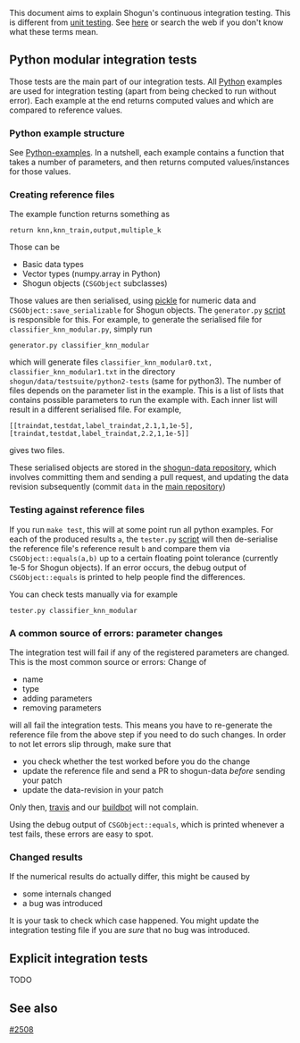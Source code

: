 This document aims to explain Shogun's continuous integration testing. This is different from [unit testing](Unit-testing). See [here](http://stackoverflow.com/questions/10752/what-is-the-difference-between-integration-and-unit-tests) or search the web if you don't know what these terms mean.

## Python modular integration tests
Those tests are the main part of our integration tests. All [Python](https://github.com/shogun-toolbox/shogun/tree/develop/examples/undocumented/python_modular) examples are used for integration testing (apart from being checked to run without error). Each example at the end returns computed values and which are compared to reference values.

### Python example structure
See [Python-examples](Python-examples). In a nutshell, each example contains a function that takes a number of parameters, and then returns computed values/instances for those values.

### Creating reference files
The example function returns something as

```
return knn,knn_train,output,multiple_k
```

Those can be
 * Basic data types
 * Vector types (numpy.array in Python)
 * Shogun objects (```CSGObject``` subclasses)

Those values are then serialised, using [pickle](https://docs.python.org/2/library/pickle.html) for numeric data and ```CSGObject::save_serializable``` for Shogun objects. The ```generator.py``` [script](https://github.com/shogun-toolbox/shogun/blob/develop/tests/integration/python_modular/generator.py) is responsible for this. For example, to generate the serialised file for ```classifier_knn_modular.py```, simply run

```
generator.py classifier_knn_modular
```

which will generate files ```classifier_knn_modular0.txt, classifier_knn_modular1.txt``` in the directory ```shogun/data/testsuite/python2-tests``` (same for python3). The number of files depends on the parameter list in the example. This is a list of lists that contains possible parameters to run the example with. Each inner list will result in a different serialised file. For example,

```
[[traindat,testdat,label_traindat,2.1,1,1e-5],[traindat,testdat,label_traindat,2.2,1,1e-5]]
```

gives two files.

These serialised objects are stored in the [shogun-data repository](https://github.com/shogun-toolbox/shogun-data/tree/master/testsuite/python2-tests), which involves committing them and sending a pull request, and updating the data revision subsequently (commit ```data``` in the [main repository](https://github.com/shogun-toolbox/shogun))

### Testing against reference files
If you run ```make test```, this will at some point run all python examples. For each of the produced results ```a```, the ```tester.py``` [script](https://github.com/shogun-toolbox/shogun/blob/develop/tests/integration/python_modular/tester.py) will then de-serialise the reference file's reference result ```b``` and compare them via ```CSGObject::equals(a,b)``` up to a certain floating point tolerance (currently 1e-5 for Shogun objects). If an error occurs, the debug output of ```CSGObject::equals``` is printed to help people find the differences.

You can check tests manually via for example

```
tester.py classifier_knn_modular
```

### A common source of errors: parameter changes
The integration test will fail if any of the registered parameters are changed. This is the most common source or errors: Change of
 * name
 * type
 * adding parameters
 * removing parameters

will all fail the integration tests. This means you have to re-generate the reference file from the above step if you need to do such changes. In order to not let errors slip through, make sure that

 * you check whether the test worked before you do the change
 * update the reference file and send a PR to shogun-data *before* sending your patch
 * update the data-revision in your patch

Only then, [travis](Travis) and our [buildbot](Buildbot) will not complain.

Using the debug output of ```CSGObject::equals```, which is printed whenever a test fails, these errors are easy to spot.

### Changed results
If the numerical results do actually differ, this might be caused by

 * some internals changed
 * a bug was introduced

It is your task to check which case happened. You might update the integration testing file if you are *sure* that no bug was introduced.

## Explicit integration tests
TODO

## See also
[#2508](https://github.com/shogun-toolbox/shogun/issues/2508)